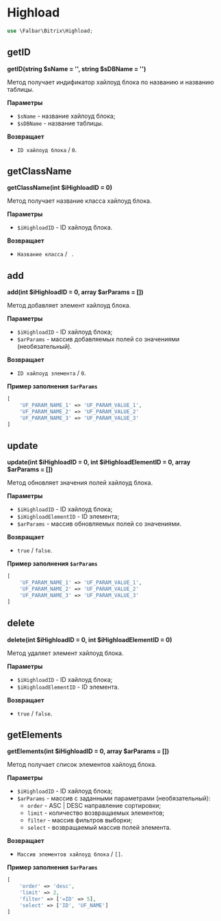 # Highload

```php
use \Falbar\Bitrix\Highload;
```

## getID

**getID(string $sName = '', string $sDBName = '')**

Метод получает индификатор хайлоуд блока по названию и названию таблицы.

**Параметры**

* `$sName` - название хайлоуд блока;
* `$sDBName` - название таблицы.

**Возвращает**

* `ID хайлоуд блока` / `0`.

## getClassName

**getClassName(int $iHighloadID = 0)**

Метод получает название класса хайлоуд блока.

**Параметры**

* `$iHighloadID` - ID хайлоуд блока.

**Возвращает**

* `Название класса` / ` `.

## add

**add(int $iHighloadID = 0, array $arParams = [])**

Метод добавляет элемент хайлоуд блока.

**Параметры**

* `$iHighloadID` - ID хайлоуд блока;
* `$arParams` - массив добавляемых полей со значениями (необязательный).

**Возвращает**

* `ID хайлоуд элемента` / `0`.

**Пример заполнения `$arParams`**

```php
[
    'UF_PARAM_NAME_1' => 'UF_PARAM_VALUE_1',
    'UF_PARAM_NAME_2' => 'UF_PARAM_VALUE_2'
    'UF_PARAM_NAME_3' => 'UF_PARAM_VALUE_3'
]
```

## update

**update(int $iHighloadID = 0, int $iHighloadElementID = 0, array $arParams = [])**

Метод обновляет значения полей хайлоуд блока.

**Параметры**

* `$iHighloadID` - ID хайлоуд блока;
* `$iHighloadElementID` - ID элемента;
* `$arParams` - массив обновляемых полей со значениями.

**Возвращает**

* `true` / `false`.

**Пример заполнения `$arParams`**

```php
[
    'UF_PARAM_NAME_1' => 'UF_PARAM_VALUE_1',
    'UF_PARAM_NAME_2' => 'UF_PARAM_VALUE_2'
    'UF_PARAM_NAME_3' => 'UF_PARAM_VALUE_3'
]
```

## delete

**delete(int $iHighloadID = 0, int $iHighloadElementID = 0)**

Метод удаляет элемент хайлоуд блока.

**Параметры**

* `$iHighloadID` - ID хайлоуд блока;
* `$iHighloadElementID` - ID элемента.

**Возвращает**

* `true` / `false`.

## getElements

**getElements(int $iHighloadID = 0, array $arParams = [])**

Метод получает список элементов хайлоуд блока.

**Параметры**

* `$iHighloadID` - ID хайлоуд блока;
* `$arParams` - массив с заданными параметрами (необязательный):
    * `order` - ASC | DESC направление сортировки;
    * `limit` - количество возвращаемых элементов;
    * `filter` - массив фильтров выборки;
    * `select` - возвращаемый массив полей элемента.

**Возвращает**

* `Массив элементов хайлоуд блока` / `[]`.

**Пример заполнения `$arParams`**

```php
[
    'order' => 'desc',
    'limit' => 2,
    'filter' => ['=ID' => 5],
    'select' => ['ID', 'UF_NAME']
]
```